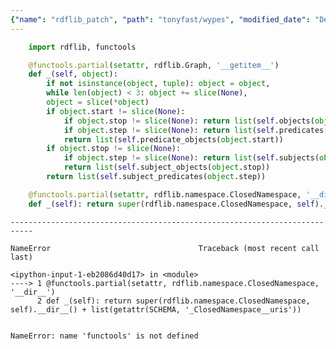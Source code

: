 ```yaml
---
{"name": "rdflib_patch", "path": "tonyfast/wypes", "modified_date": "December 12, 2019"}
---
```

```python
    import rdflib, functools
```


```python
    @functools.partial(setattr, rdflib.Graph, '__getitem__')
    def _(self, object):
        if not isinstance(object, tuple): object = object,
        while len(object) < 3: object += slice(None),
        object = slice(*object)
        if object.start != slice(None):
            if object.stop != slice(None): return list(self.objects(object.start, object.stop))
            if object.step != slice(None): return list(self.predicates(object.start, object.stop))
            return list(self.predicate_objects(object.start))
        if object.stop != slice(None):
            if object.step != slice(None): return list(self.subjects(object.stop, object.step))
            return list(self.subject_objects(object.stop))
        return list(self.subject_predicates(object.step))           
```


```python
    @functools.partial(setattr, rdflib.namespace.ClosedNamespace, '__dir__')
    def _(self): return super(rdflib.namespace.ClosedNamespace, self).__dir__() + list(getattr(self, '_ClosedNamespace__uris'))
```


    ---------------------------------------------------------------------------

    NameError                                 Traceback (most recent call last)

    <ipython-input-1-eb2086d40d17> in <module>
    ----> 1 @functools.partial(setattr, rdflib.namespace.ClosedNamespace, '__dir__')
          2 def _(self): return super(rdflib.namespace.ClosedNamespace, self).__dir__() + list(getattr(SCHEMA, '_ClosedNamespace__uris'))


    NameError: name 'functools' is not defined



```python

```
